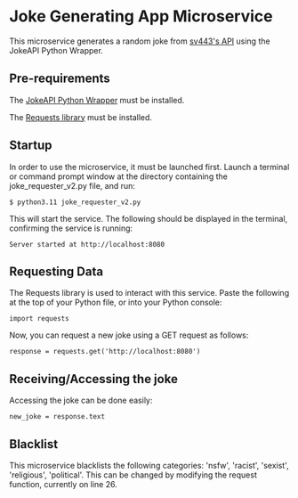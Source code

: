 # Joke Generating App Microservice

This microservice generates a random joke from [sv443's API](https://sv443.net/jokeapi/v2/) using the JokeAPI Python Wrapper.

## Pre-requirements

The [JokeAPI Python Wrapper](https://github.com/leet-hakker/JokeAPI-Python) must be installed.

The [Requests library](https://pypi.org/project/requests/) must be installed.

## Startup

In order to use the microservice, it must be launched first. Launch a terminal or command prompt window at the directory containing the joke_requester_v2.py file, and run:

`$ python3.11 joke_requester_v2.py`

This will start the service. The following should be displayed in the terminal, confirming the service is running:

`Server started at http://localhost:8080`

## Requesting Data

The Requests library is used to interact with this service. Paste the following at the top of your Python file, or into your Python console:

`import requests`

Now, you can request a new joke using a GET request as follows:

`response = requests.get('http://localhost:8080')`

## Receiving/Accessing the joke

Accessing the joke can be done easily:

`new_joke = response.text`

## Blacklist

This microservice blacklists the following categories: 'nsfw', 'racist', 'sexist', 'religious', 'political'. This can be changed by modifying the request function, currently on line 26.
